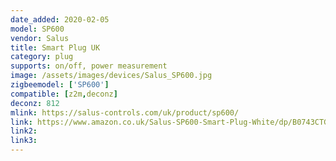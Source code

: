 ```yaml
---
date_added: 2020-02-05
model: SP600
vendor: Salus
title: Smart Plug UK
category: plug
supports: on/off, power measurement
image: /assets/images/devices/Salus_SP600.jpg
zigbeemodel: ['SP600']
compatible: [z2m,deconz]
deconz: 812
mlink: https://salus-controls.com/uk/product/sp600/
link: https://www.amazon.co.uk/Salus-SP600-Smart-Plug-White/dp/B0743CTGJ6
link2: 
link3: 
---
```




